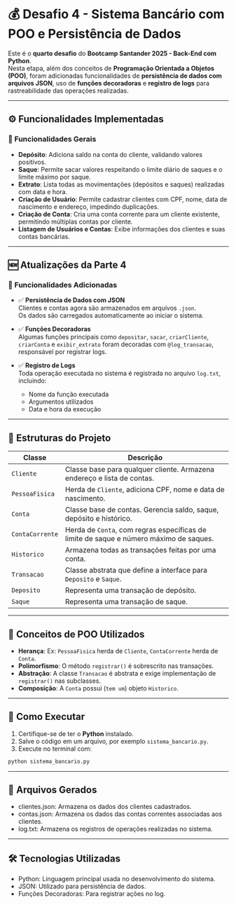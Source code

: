 # 💰 Desafio 4 - Sistema Bancário com POO e Persistência de Dados

Este é o **quarto desafio** do **Bootcamp Santander 2025 - Back-End com Python**.  
Nesta etapa, além dos conceitos de **Programação Orientada a Objetos (POO)**, foram adicionadas funcionalidades de **persistência de dados com arquivos JSON**, uso de **funções decoradoras** e **registro de logs** para rastreabilidade das operações realizadas.

---

## ⚙️ Funcionalidades Implementadas

### 📌 Funcionalidades Gerais

- **Depósito**: Adiciona saldo na conta do cliente, validando valores positivos.
- **Saque**: Permite sacar valores respeitando o limite diário de saques e o limite máximo por saque.
- **Extrato**: Lista todas as movimentações (depósitos e saques) realizadas com data e hora.
- **Criação de Usuário**: Permite cadastrar clientes com CPF, nome, data de nascimento e endereço, impedindo duplicações.
- **Criação de Conta**: Cria uma conta corrente para um cliente existente, permitindo múltiplas contas por cliente.
- **Listagem de Usuários e Contas**: Exibe informações dos clientes e suas contas bancárias.

---

## 🆕 Atualizações da Parte 4

### 🔧 Funcionalidades Adicionadas

- ✅ **Persistência de Dados com JSON**  
  Clientes e contas agora são armazenados em arquivos `.json`.  
  Os dados são carregados automaticamente ao iniciar o sistema.

- ✅ **Funções Decoradoras**  
  Algumas funções principais como `depositar`, `sacar`, `criarCliente`, `criarConta` e `exibir_extrato` foram decoradas com `@log_transacao`, responsável por registrar logs.

- ✅ **Registro de Logs**  
  Toda operação executada no sistema é registrada no arquivo `log.txt`, incluindo:
  - Nome da função executada
  - Argumentos utilizados
  - Data e hora da execução

---

## 🧱 Estruturas do Projeto

| Classe         | Descrição |
|----------------|-----------|
| `Cliente`      | Classe base para qualquer cliente. Armazena endereço e lista de contas. |
| `PessoaFisica` | Herda de `Cliente`, adiciona CPF, nome e data de nascimento. |
| `Conta`        | Classe base de contas. Gerencia saldo, saque, depósito e histórico. |
| `ContaCorrente`| Herda de `Conta`, com regras específicas de limite de saque e número máximo de saques. |
| `Historico`    | Armazena todas as transações feitas por uma conta. |
| `Transacao`    | Classe abstrata que define a interface para `Deposito` e `Saque`. |
| `Deposito`     | Representa uma transação de depósito. |
| `Saque`        | Representa uma transação de saque. |

---

## 🧠 Conceitos de POO Utilizados

- **Herança**: Ex: `PessoaFisica` herda de `Cliente`, `ContaCorrente` herda de `Conta`.
- **Polimorfismo**: O método `registrar()` é sobrescrito nas transações.
- **Abstração**: A classe `Transacao` é abstrata e exige implementação de `registrar()` nas subclasses.
- **Composição**: A `Conta` possui (`tem um`) objeto `Historico`.

---

## 🚀 Como Executar

1. Certifique-se de ter o **Python** instalado.
2. Salve o código em um arquivo, por exemplo `sistema_bancario.py`.
3. Execute no terminal com:

```bash
python sistema_bancario.py
```

---

## 📁 Arquivos Gerados
- clientes.json: Armazena os dados dos clientes cadastrados.
- contas.json: Armazena os dados das contas correntes associadas aos clientes.
- log.txt: Armazena os registros de operações realizadas no sistema.

---

## 🛠 Tecnologias Utilizadas
- Python: Linguagem principal usada no desenvolvimento do sistema.
- JSON: Utilizado para persistência de dados.
- Funções Decoradoras: Para registrar ações no log.
